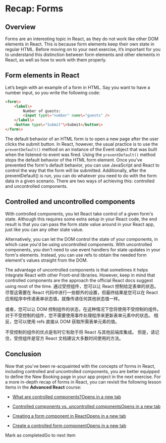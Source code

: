 Recap: Forms
============

**Overview**
------------

Forms are an interesting topic in React, as they do not work like other DOM elements in React. This is because form elements keep their own state in regular HTML. Before moving on to your next exercise, it’s important for you to understand this distinction between form elements and other elements in React, as well as how to work with them properly.

**Form elements in React**
--------------------------

Let’s begin with an example of a form in HTML. Say you want to have a number input, so you write the following code:

```html
<form\>
    <label\>
        Number of guests:
        <input type\="number" name\="guests" />
    </label\>
    <button type\="Submit"\>Submit</button\>
</form\>
```

The default behavior of an HTML form is to open a new page after the user clicks the submit button. 
In React, however, the usual practice is to use the `preventDefault()` method on an instance of the Event object that was built when the listened-to event was fired. 
Using the `preventDefault()` method stops the default behavior of the HTML form element. 
Once you've prevented the form's default behavior, you can use JavaScript and React to control the way that the form will be submitted. 
Additionally, after the preventDefault() is run, you can do whatever you need to do with the form data in a given scenario. There are two ways of achieving this: controlled and uncontrolled components.

**Controlled and uncontrolled components**
------------------------------------------

With controlled components, you let React take control of a given form's state. Although this requires some extra setup in your React code, the end result is that you can pass the form state value around in your React app, just like you can any other state value.

Alternatively, you can let the DOM control the state of your components, in which case you'd be using uncontrolled components. With uncontrolled components, you don't need to use event handlers for state updates in your form's elements. Instead, you can use refs to obtain the needed form element's values straight from the DOM.

The advantage of uncontrolled components is that sometimes it helps integrate React with other Front-end libraries. However, keep in mind that controlled components are the approach the official React docs suggest using most of the time.
通过受控组件，您可以让 React 控制给定表单的状态。 尽管这需要在 React 代码中进行一些额外的设置，但最终结果是您可以在 React 应用程序中传递表单状态值，就像传递任何其他状态值一样。

或者，您可以让 DOM 控制组件的状态，在这种情况下您将使用不受控制的组件。 对于不受控制的组件，您不需要使用事件处理程序来更新表单元素中的状态。 相反，您可以使用 refs 直接从 DOM 获取所需表单元素的值。

不受控制的组件的优点是有时它有助于将 React 与其他前端库集成。 但是，请记住，受控组件是官方 React 文档建议大多数时间使用的方法。

**Conclusion**
--------------

Now that you've been re-acquainted with the concepts of forms in React, including controlled and uncontrolled components, you are better equipped to define the New Booking page in your app project in the next exercise. For a more in-depth recap of forms in React, you can revisit the following lesson items in the **Advanced React** course:

*   [What are controlled components?Opens in a new tab](https://www.coursera.org/learn/advanced-react/lecture/sAx7F/what-are-controlled-components)
    
*   [Controlled components vs. uncontrolled componentsOpens in a new tab](https://www.coursera.org/learn/advanced-react/supplement/g5iTL/controlled-components-vs-uncontrolled-components)
    
*   [Creating a form component in ReactOpens in a new tab](https://www.coursera.org/learn/advanced-react/lecture/VpQWd/creating-a-form-component-in-react)
    
*   [Create a controlled form componentOpens in a new tab](https://www.coursera.org/learn/advanced-react/lecture/JjN0j/create-a-controlled-form-component)
    

Mark as completedGo to next item